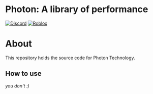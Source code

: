 # Photon: A library of performance
[![Discord](https://img.shields.io/discord/1355554695418220594?label=discord&logo=discord&logoColor=white&color=green)](https://discord.gg/Q8gZKKDNgG)
[![Roblox](https://img.shields.io/badge/Roblox-000000?label=roblox%20group&logo=Group&logoColor=white&color=green)](https://www.roblox.com/communities/657038/Oven-Games)


# About

This repository holds the source code for Photon Technology.

## How to use

*you don't :)*
